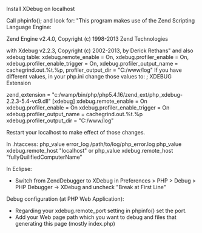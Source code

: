 Install XDebug on localhost

Call phpinfo(); and look for:
"This program makes use of the Zend Scripting Language Engine:

Zend Engine v2.4.0, Copyright (c) 1998-2013 Zend Technologies

with Xdebug v2.2.3, Copyright (c) 2002-2013, by Derick Rethans"
and also xdebug table: xdebug.remote_enable = On, xdebug.profiler_enable = On, xdebug.profiler_enable_trigger = On, xdebug.profiler_output_name = cachegrind.out.%t.%p, profiler_output_dir = "C:/www/log"
If you have different values, in your php.ini change those values to:
; XDEBUG Extension

zend_extension = "c:/wamp/bin/php/php5.4.16/zend_ext/php_xdebug-2.2.3-5.4-vc9.dll"
[xdebug]
xdebug.remote_enable = On
xdebug.profiler_enable = On
xdebug.profiler_enable_trigger = On
xdebug.profiler_output_name = cachegrind.out.%t.%p
xdebug.profiler_output_dir = "C:/www/log"

Restart your localhost to make effect of those changes.


In .htaccess:
php_value error_log /path/to/log/php_error.log
php_value xdebug.remote_host "localhost" or php_value xdebug.remote_host "fullyQuilifiedComputerName"

In Eclipse:
- Switch from ZendDebugger to XDebug in Preferences > PHP > Debug > PHP Debugger -> XDebug  and uncheck "Break at First Line"

Debug configuration (at PHP Web Application):
- Regarding your xdebug.remote_port setting in phpinfo() set the port.
- Add your Web page path which you want to debug and files that generating this page (mostly index.php)
